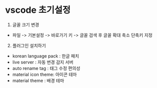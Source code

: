

# vscode 초기설정

1. 글꼴 크기 변경
- 파일 -> 기본설정 -> 바로가기 키 -> 글꼴 검색 후 글꼴 확대 축소 단축키 지정

2. 플러그인 설치하기
- korean language pack : 한글 패치
- live server : 자동 번경 감지 서버
- auto rename tag : 태그 수정 편의성
- material icon theme: 아이콘 테마
- material theme : 배경 테마